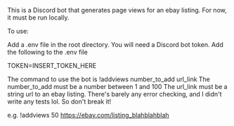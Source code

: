 This is a Discord bot that generates page views for an ebay listing. For now, it must be run locally.

To use:

Add a .env file in the root directory. You will need a Discord bot token.
Add the following to the .env file

TOKEN=INSERT_TOKEN_HERE

The command to use the bot is !addviews number_to_add url_link
The number_to_add must be a number between 1 and 100
The url_link must be a string url to an ebay listing. There's barely any error checking, and I didn't write any tests lol. So don't break it!

e.g. !addviews 50 https://ebay.com/listing_blahblahblah
